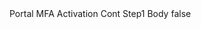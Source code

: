<?xml version="1.0" encoding="UTF-8"?>
<CustomMetadata xmlns="http://soap.sforce.com/2006/04/metadata">
    <label>Portal MFA Activation Cont Step1 Body</label>
    <protected>false</protected>
</CustomMetadata>
